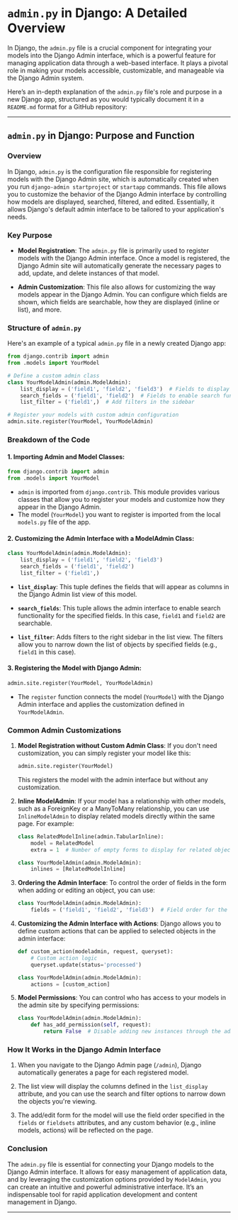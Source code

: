 # `admin.py` in Django: A Detailed Overview

In Django, the `admin.py` file is a crucial component for integrating your models into the Django Admin interface, which is a powerful feature for managing application data through a web-based interface. It plays a pivotal role in making your models accessible, customizable, and manageable via the Django Admin system.

Here’s an in-depth explanation of the `admin.py` file's role and purpose in a new Django app, structured as you would typically document it in a `README.md` format for a GitHub repository:

---

## `admin.py` in Django: Purpose and Function

### Overview
In Django, `admin.py` is the configuration file responsible for registering models with the Django Admin site, which is automatically created when you run `django-admin startproject` or `startapp` commands. This file allows you to customize the behavior of the Django Admin interface by controlling how models are displayed, searched, filtered, and edited. Essentially, it allows Django's default admin interface to be tailored to your application's needs.

### Key Purpose
- **Model Registration**: The `admin.py` file is primarily used to register models with the Django Admin interface. Once a model is registered, the Django Admin site will automatically generate the necessary pages to add, update, and delete instances of that model.
  
- **Admin Customization**: This file also allows for customizing the way models appear in the Django Admin. You can configure which fields are shown, which fields are searchable, how they are displayed (inline or list), and more.

### Structure of `admin.py`
Here's an example of a typical `admin.py` file in a newly created Django app:

```python
from django.contrib import admin
from .models import YourModel

# Define a custom admin class
class YourModelAdmin(admin.ModelAdmin):
    list_display = ('field1', 'field2', 'field3')  # Fields to display in list view
    search_fields = ('field1', 'field2')  # Fields to enable search functionality
    list_filter = ('field1',)  # Add filters in the sidebar

# Register your models with custom admin configuration
admin.site.register(YourModel, YourModelAdmin)
```

### Breakdown of the Code

#### 1. **Importing Admin and Model Classes**:
```python
from django.contrib import admin
from .models import YourModel
```
- `admin` is imported from `django.contrib`. This module provides various classes that allow you to register your models and customize how they appear in the Django Admin.
- The model (`YourModel`) you want to register is imported from the local `models.py` file of the app.

#### 2. **Customizing the Admin Interface with a ModelAdmin Class**:
```python
class YourModelAdmin(admin.ModelAdmin):
    list_display = ('field1', 'field2', 'field3')
    search_fields = ('field1', 'field2')
    list_filter = ('field1',)
```
- **`list_display`**: This tuple defines the fields that will appear as columns in the Django Admin list view of this model.
  
- **`search_fields`**: This tuple allows the admin interface to enable search functionality for the specified fields. In this case, `field1` and `field2` are searchable.
  
- **`list_filter`**: Adds filters to the right sidebar in the list view. The filters allow you to narrow down the list of objects by specified fields (e.g., `field1` in this case).

#### 3. **Registering the Model with Django Admin**:
```python
admin.site.register(YourModel, YourModelAdmin)
```
- The `register` function connects the model (`YourModel`) with the Django Admin interface and applies the customization defined in `YourModelAdmin`.

### Common Admin Customizations
1. **Model Registration without Custom Admin Class**:
   If you don't need customization, you can simply register your model like this:
   ```python
   admin.site.register(YourModel)
   ```
   This registers the model with the admin interface but without any customization.

2. **Inline ModelAdmin**:
   If your model has a relationship with other models, such as a ForeignKey or a ManyToMany relationship, you can use `InlineModelAdmin` to display related models directly within the same page. For example:
   ```python
   class RelatedModelInline(admin.TabularInline):
       model = RelatedModel
       extra = 1  # Number of empty forms to display for related objects

   class YourModelAdmin(admin.ModelAdmin):
       inlines = [RelatedModelInline]
   ```

3. **Ordering the Admin Interface**:
   To control the order of fields in the form when adding or editing an object, you can use:
   ```python
   class YourModelAdmin(admin.ModelAdmin):
       fields = ('field1', 'field2', 'field3')  # Field order for the form
   ```

4. **Customizing the Admin Interface with Actions**:
   Django allows you to define custom actions that can be applied to selected objects in the admin interface:
   ```python
   def custom_action(modeladmin, request, queryset):
       # Custom action logic
       queryset.update(status='processed')

   class YourModelAdmin(admin.ModelAdmin):
       actions = [custom_action]
   ```

5. **Model Permissions**:
   You can control who has access to your models in the admin site by specifying permissions:
   ```python
   class YourModelAdmin(admin.ModelAdmin):
       def has_add_permission(self, request):
           return False  # Disable adding new instances through the admin interface
   ```

### How It Works in the Django Admin Interface
1. When you navigate to the Django Admin page (`/admin`), Django automatically generates a page for each registered model.
   
2. The list view will display the columns defined in the `list_display` attribute, and you can use the search and filter options to narrow down the objects you're viewing.

3. The add/edit form for the model will use the field order specified in the `fields` or `fieldsets` attributes, and any custom behavior (e.g., inline models, actions) will be reflected on the page.

### Conclusion
The `admin.py` file is essential for connecting your Django models to the Django Admin interface. It allows for easy management of application data, and by leveraging the customization options provided by `ModelAdmin`, you can create an intuitive and powerful administrative interface. It’s an indispensable tool for rapid application development and content management in Django.

---
